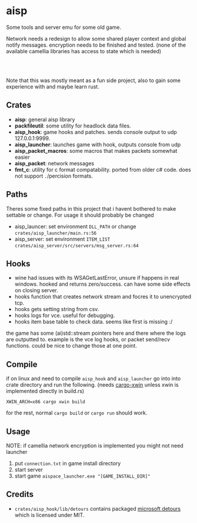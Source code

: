 # aisp

Some tools and server emu for some old game.

Network needs a redesign to allow some shared player context and global notify messages.
encryption needs to be finished and tested. (none of the available camellia libraries has access to state which is needed)

<br>
<br>

Note that this was mostly meant as a fun side project, also to gain some experience with and maybe learn rust.

## Crates

- **aisp**: general aisp library
- **packfileutil**: some utility for headlock data files.
- **aisp_hook**: game hooks and patches. sends console output to udp 127.0.0.1:9999.
- **aisp_launcher**: launches game with hook, outputs console from udp
- **aisp_packet_macros**: some macros that makes packets somewhat easier
- **aisp_packet**: network messages
- **fmt_c**: utility for c format compatability. ported from older c# code. does not support `.`/percision formats.

## Paths

Theres some fixed paths in this project that i havent bothered to make settable or change. For usage it should probably be changed

- aisp_launcer: set environment `DLL_PATH` or change `crates/aisp_launcher/main.rs:56`
- aisp_server: set environment `ITEM_LIST` `crates/aisp_server/src/servers/msg_server.rs:64`

## Hooks

- wine had issues with its WSAGetLastError, unsure if happens in real windows. hooked and returns zero/success. can have some side effects on closing server.
- hooks function that creates network stream and focres it to unencrypted tcp.
- hooks gets setting string from csv.
- hooks logs for vce. useful for debugging.
- hooks item base table to check data. seems like first is missing :/

the game has some (ai)std::stream pointers here and there where the logs are outputted to. example is the vce log hooks, or packet send/recv functions. could be nice to change those at one point.

## Compile

if on linux and need to compile `aisp_hook` and `aisp_launcher` go into into crate directory and run the following. (needs [cargo-xwin](https://github.com/rust-cross/cargo-xwin) unless xwin is implemented directly in build.rs)

```
XWIN_ARCH=x86 cargo xwin build
```

for the rest, normal `cargo build` or `cargo run` should work.

## Usage

NOTE: if camellia network encryption is implemented you might not need launcher

1. put `connection.txt` in game install directory
2. start server
3. start game `aispace_launcher.exe "[GAME_INSTALL_DIR]"`

## Credits

- `crates/aisp_hook/lib/detours` contains packaged [microsoft detours](https://github.com/microsoft/Detours) which is licensed under MIT.
